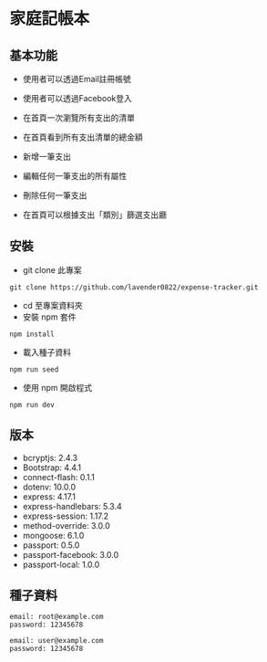 # 家庭記帳本

## 基本功能
- 使用者可以透過Email註冊帳號

- 使用者可以透過Facebook登入

- 在首頁一次瀏覽所有支出的清單

- 在首頁看到所有支出清單的總金額
  
- 新增一筆支出

- 編輯任何一筆支出的所有屬性

- 刪除任何一筆支出

- 在首頁可以根據支出「類別」篩選支出廳


## 安裝
- git clone  此專案
```
git clone https://github.com/lavender0822/expense-tracker.git
```
- cd 至專案資料夾
- 安裝 npm 套件
```
npm install
```
- 載入種子資料
```
npm run seed
```
- 使用 npm 開啟程式
```
npm run dev
```

## 版本
- bcryptjs: 2.4.3
- Bootstrap: 4.4.1
- connect-flash: 0.1.1
- dotenv: 10.0.0
- express: 4.17.1
- express-handlebars: 5.3.4
- express-session: 1.17.2
- method-override: 3.0.0
- mongoose: 6.1.0
- passport: 0.5.0
- passport-facebook: 3.0.0
- passport-local: 1.0.0
## 種子資料
```
email: root@example.com
password: 12345678
```
```
email: user@example.com
password: 12345678
```